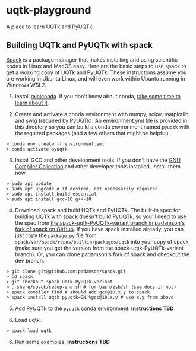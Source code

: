 # uqtk-playground
A place to learn UQTk and PyUQTk.

## Building UQTk and PyUQTk with spack

[Spack](https://spack.io/) is a package manager that makes installing and using scientific
codes in Linux and MacOS easy. Here are the basic steps to use spack to get a working
copy of UQTk and PyUQTk. These instructions assume you are working in Ubuntu Linux, and
will even work within Ubuntu running in Windows WSL2.

1. Install [miniconda](https://conda.io/projects/conda/en/latest/user-guide/install/linux.html). 
If you don't know about conda, [take some time to learn about it](https://docs.conda.io/projects/conda/en/latest/user-guide/tasks/manage-environments.html).

2. Create and activate a conda environment with numpy, 
scipy, matplotlib, and swig (required by PyUQTk). An
environment.yml file is provided in this directory so you can
build a conda environment named `pyuqtk` with the required
packages (and a few others that might be helpful).
```console
> conda env create -f environment.yml
> conda activate pyuqtk
```

3. Install GCC and other development tools. If you don't have the [GNU Compiler Collection](https://gcc.gnu.org/) and other developer tools installed, install them now.
```console
> sudo apt update
> sudo apt upgrade # if desired, not necessarily required
> sudo apt install build-essential
> sudo apt install gcc-10 g++-10
```

4. Download spack and build UQTk and PyUQTk. 
The built-in spec for building UQTk with spack doesn't build 
PyUQTk, so you'll need to use the spec 
from [the spack-uqtk-PyUQTk-variant branch in padamson's fork of spack on GitHub](https://github.com/padamson/spack/tree/spack-uqtk-PyUQTk-variant). 
If you have spack installed already, you can just copy the `package.py` file from `spack/var/spack/repos/builtin/packages/uqtk`
into your copy of spack (make sure you get the version from the spack-uqtk-PyUQTk-variant branch). Or, you can clone padamson's fork of spack and checkout the dev branch:
```console
> git clone git@github.com:padamson/spack.git
> cd spack
> git checkout spack-uqtk-PyUQTk-variant
> . share/spack/setup-env.sh # for bash/zsh/sh (see docs if not)
> spack compiler find # should add gcc@10.x.y to spack
> spack install uqtk pyuqtk=ON %gcc@10.x.y # use x.y from above
``` 

5. Add PyUQTk to the `pyuqtk` conda environment. __Instructions TBD__

6. Load uqtk.
```console
> spack load uqtk
```

6. Run some examples. __Instructions TBD__

